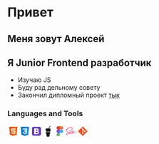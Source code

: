 # Привет
## Меня зовут Алексей
## Я Junior Frontend разработчик 

- Изучаю JS
- Буду рад дельному совету
- Закончил дипломный проект [тык](README.md)

### Languages and Tools

<img align="left" alt="HTML5" width="26px" src="./src/icons8-html-5-48.png" />
<img align="left" alt="CSS3" width="26px" src="./src/icons8-css3-48.png" />
<img align="left" alt="BOOTSTRAP" width="26px" src="./src/icons8-bootstrap-48.png" />
<img align="left" alt="GULP" width="26px" src="./src/icons8-gulp-32.png" />
<img align="left" alt="FIGMA" width="26px" src="./src/icons8-figma-48.png" />
<img align="left" alt="SASS" width="26px" src="./src/icons8-sass-48.png" />
<img align="left" alt="GIT" width="26px" src="./src/icons8-git-48.png" />